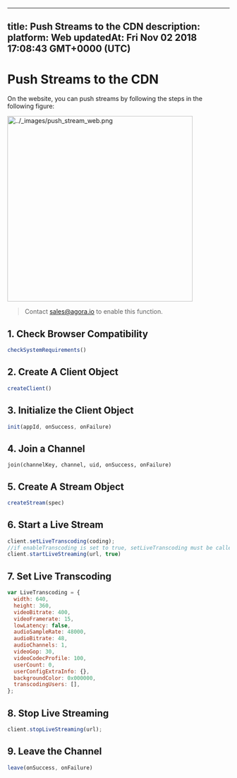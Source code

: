 
---
title: Push Streams to the CDN
description: 
platform: Web
updatedAt: Fri Nov 02 2018 17:08:43 GMT+0000 (UTC)
---
# Push Streams to the CDN
On the website, you can push streams by following the steps in the following figure:

<img alt="../_images/push_stream_web.png" src="https://web-cdn.agora.io/docs-files/en/push_stream_web.png" style="width: 420px;"/>

> Contact [sales@agora.io](mailto:sales@agora.io) to enable this function.

## 1. Check Browser Compatibility

```javascript
checkSystemRequirements()
```

## 2. Create A Client Object

```javascript
createClient()
```

## 3. Initialize the Client Object

```javascript
init(appId, onSuccess, onFailure)
```

## 4. Join a Channel

```
join(channelKey, channel, uid, onSuccess, onFailure)
```

## 5. Create A Stream Object

```javascript
createStream(spec)
```

## 6. Start a Live Stream

```javascript
client.setLiveTranscoding(coding);
//if enableTranscoding is set to true, setLiveTranscoding must be called before _startLiveStreaming
client.startLiveStreaming(url, true)
```

## 7. Set Live Transcoding

```javascript
var LiveTranscoding = {
  width: 640,
  height: 360,
  videoBitrate: 400,
  videoFramerate: 15,
  lowLatency: false,
  audioSampleRate: 48000,
  audioBitrate: 48,
  audioChannels: 1,
  videoGop: 30,
  videoCodecProfile: 100,
  userCount: 0,
  userConfigExtraInfo: {},
  backgroundColor: 0x000000,
  transcodingUsers: [],
};
```

## 8. Stop Live Streaming

```javascript
client.stopLiveStreaming(url);
```

## 9. Leave the Channel

```javascript
leave(onSuccess, onFailure)
```
